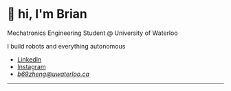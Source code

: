 # 👋 hi, I'm Brian

Mechatronics Engineering Student @ University of Waterloo  

I build robots and everything autonomous  


- [LinkedIn](https://www.linkedin.com/in/brianzhengen/)
- [Instagram](https://www.instagram.com/_enquan/)
- *b69zheng@uwaterloo.ca*  

---
